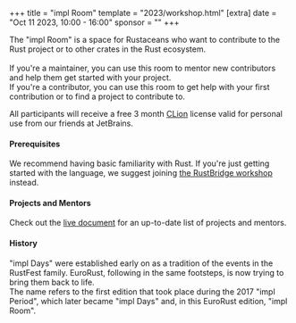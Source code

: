 +++
title = "impl Room"
template = "2023/workshop.html"
[extra]
  date = "Oct 11 2023, 10:00 - 16:00"
  sponsor = ""
+++

<p>
  The "impl Room" is a space for Rustaceans who want to contribute to the Rust project or to other crates in the Rust ecosystem.<br><br>
  If you're a maintainer, you can use this room to mentor new contributors and help them get started with your project.<br>
  If you're a contributor, you can use this room to get help with your first contribution or to find a project to contribute to.  
</p>
<p>
  All participants will receive a free 3 month <a href="https://www.jetbrains.com/clion/" target="_blank">CLion</a> license valid for personal use from our friends at JetBrains.
</p>
<h4>Prerequisites</h4>
<p>
  We recommend having basic familiarity with Rust. If you're just getting started with the language, we suggest joining <a href="/workshops/rustbridge">the RustBridge workshop</a> instead.
</p>
<h4>Projects and Mentors</h4>
<p>
  Check out the <a href="https://hackmd.io/@LaTjNv05R_6F2m2MsL4nvg/SyR_zsXa3">live document</a> for an up-to-date list of projects and mentors.
</p>
<h4>History</h4>
<p>
  "impl Days" were established early on as a tradition of the events in the RustFest family. EuroRust, following in the same footsteps, is now trying to bring them back to life.<br>
  The name refers to the first edition that took place during the 2017 "impl Period", which later became "impl Days" and, in this EuroRust edition, "impl Room".
</p>
